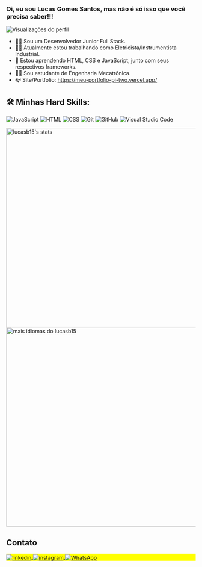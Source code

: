 ### Oi, eu sou Lucas Gomes Santos, mas não é só isso que você precisa saber!!!
<p align="left"> <img src="https://komarev.com/ghpvc/?username=lucasb15&color=yellow" alt="Visualizações do perfil" /> </p>

- :technologist: Sou um Desenvolvedor Junior Full Stack.
- :mechanic: Atualmente estou trabalhando como Eletricista/Instrumentista Industrial.
- :seedling: Estou aprendendo HTML, CSS e JavaScript, junto com seus respectivos frameworks.
- :man_student: Sou estudante de Engenharia Mecatrônica.
- :mailbox_closed: Site/Portfolio: https://meu-portfolio-pi-two.vercel.app/

## :hammer_and_wrench: Minhas Hard Skills:
![JavaScript](https://img.shields.io/badge/-JavaScript-05122A?style=flat&logo=javascript) 
![HTML](https://img.shields.io/badge/-HTML-05122A?style=flat&logo=HTML5) 
![CSS](https://img.shields.io/badge/-CSS-05122A?style=flat&logo=CSS3&logoColor=1572B6) 
![Git](https://img.shields.io/badge/-Git-05122A?style=flat&logo=git) 
![GitHub](https://img.shields.io/badge/-GitHub-05122A?style=flat&logo=github) 
![Visual Studio Code](https://img.shields.io/badge/-Visual%20Studio%20Code-05122A?style=flat&logo=visual-studio-code&logoColor=007ACC)


<p align="esquerda">
<img width="530em" src="https://github-readme-stats.vercel.app/api?username=lucasb15&show_icons=true&theme=vision-friendly-dark" alt="lucasb15's stats"/>
<img width="530em" src="https://github-readme-stats.vercel.app/api/top-langs/?username=lucasb15&layout=compact&theme=vision-friendly-dark" alt="mais idiomas do lucasb15" />
</p>

## Contato

<p align="left" style="background:yellow">
<a href="https://linkedin.com/in/lucasb15" target="_blank">
  <img align="center" src="https://img.shields.io/badge/LinkedIn-0077B5?style=for-the-badge&logo=linkedin&logoColor=white" alt="linkedin"/>
</a>
<a href="https://instagram.com/lgsantosb15" target="_blank">
<img align="center" src="https://img.shields.io/badge/Instagram-E4405F?style=for-the-badge&logo=instagram&logoColor=white" alt="instagram"/>
</a>
<a href="https://wa.me/+5544998185594" target="_blank">
<img align="center" src="https://img.shields.io/badge/WhatsApp-25D366?style=for-the-badge&logo=whatsapp&logoColor=white" alt="WhatsApp"/>
</a>

</p>

<!--

<a href="https://mailto:lgsantos306@gmail.com" target="_blank">
<img align="center" src="https://img.shields.io/badge/Gmail-D14836?style=for-the-badge&logo=gmail&logoColor=white" alt="WhatsApp"/>
</a>

**PFXNikki/PFXNikki** is a ✨ _special_ ✨ repository because its `README.md` (this file) appears on your GitHub profile.

Here are some ideas to get you started:


- 🔭 I’m currently working on ...
- 🌱 I’m currently learning ...
- 👯 I’m looking to collaborate on ...
- 🤔 I’m looking for help with ...
- 💬 Ask me about ...
- 📫 How to reach me: ...
- 😄 Pronouns: ...
- ⚡ Fun fact: ...
-->
